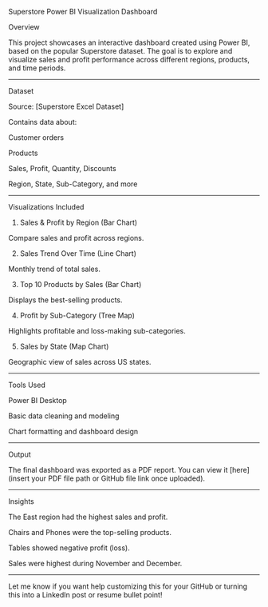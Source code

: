 Superstore Power BI Visualization Dashboard

Overview

This project showcases an interactive dashboard created using Power BI, based on the popular Superstore dataset.
The goal is to explore and visualize sales and profit performance across different regions, products, and time periods.


---

Dataset

Source: [Superstore Excel Dataset]

Contains data about:

Customer orders

Products

Sales, Profit, Quantity, Discounts

Region, State, Sub-Category, and more




---

Visualizations Included

1. Sales & Profit by Region (Bar Chart)

Compare sales and profit across regions.



2. Sales Trend Over Time (Line Chart)

Monthly trend of total sales.



3. Top 10 Products by Sales (Bar Chart)

Displays the best-selling products.



4. Profit by Sub-Category (Tree Map)

Highlights profitable and loss-making sub-categories.



5. Sales by State (Map Chart)

Geographic view of sales across US states.





---

Tools Used

Power BI Desktop

Basic data cleaning and modeling

Chart formatting and dashboard design



---

Output

The final dashboard was exported as a PDF report.
You can view it [here](insert your PDF file path or GitHub file link once uploaded).


---

Insights

The East region had the highest sales and profit.

Chairs and Phones were the top-selling products.

Tables showed negative profit (loss).

Sales were highest during November and December.



---

Let me know if you want help customizing this for your GitHub or turning this into a LinkedIn post or resume bullet point!



